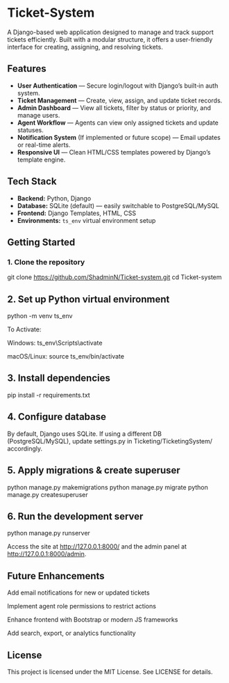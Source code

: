 # Ticket-System

A Django-based web application designed to manage and track support tickets efficiently. Built with a modular structure, it offers a user-friendly interface for creating, assigning, and resolving tickets.

## Features

- **User Authentication** — Secure login/logout with Django’s built‑in auth system.
- **Ticket Management** — Create, view, assign, and update ticket records.
- **Admin Dashboard** — View all tickets, filter by status or priority, and manage users.
- **Agent Workflow** — Agents can view only assigned tickets and update statuses.
- **Notification System** (If implemented or future scope) — Email updates or real-time alerts.
- **Responsive UI** — Clean HTML/CSS templates powered by Django’s template engine.

## Tech Stack

- **Backend:** Python, Django  
- **Database:** SQLite (default) — easily switchable to PostgreSQL/MySQL  
- **Frontend:** Django Templates, HTML, CSS  
- **Environments:** `ts_env` virtual environment setup

## Getting Started

### 1. Clone the repository  

git clone https://github.com/ShadminN/Ticket-system.git
cd Ticket-system

## 2. Set up Python virtual environment

python -m venv ts_env

To Activate:

Windows:
ts_env\Scripts\activate

macOS/Linux:
source ts_env/bin/activate

## 3. Install dependencies

pip install -r requirements.txt

## 4. Configure database

By default, Django uses SQLite.
If using a different DB (PostgreSQL/MySQL), update settings.py in Ticketing/TicketingSystem/ accordingly.

## 5. Apply migrations & create superuser

python manage.py makemigrations
python manage.py migrate
python manage.py createsuperuser

## 6. Run the development server

python manage.py runserver

Access the site at http://127.0.0.1:8000/ and the admin panel at http://127.0.0.1:8000/admin.

## Future Enhancements
Add email notifications for new or updated tickets

Implement agent role permissions to restrict actions

Enhance frontend with Bootstrap or modern JS frameworks

Add search, export, or analytics functionality


## License
This project is licensed under the MIT License. See LICENSE for details.
